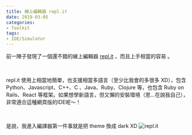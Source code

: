 ```yaml
---
title: 線上編輯器 repl.it
date: 2019-03-05
categories:
- Toolkit
tags:
- IDE/Simulator
--- 
```


前一陣子發現了一個還不錯的線上編輯器  [repl.it](https://repl.it/) ，而且上手相當的容易 。
<!--more-->
<br> 

repl.it 使用上相當地簡單，也支援相當多語言（至少比我會的多很多 XD），包含 Python、Javascript、C++、C 、Java、Ruby、Clojure 等，也包含 Ruby on Rails、React 等框架。如果想學新語言，但又懶的安裝環境（恩...在說我自己），非常適合這種網頁版的IDE呢～！

<br> 

是說，我進入編譯器第一件事就是把 theme 換成 dark XD
![repl.it](https://i.imgur.com/v8g7iQs.png)
 